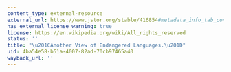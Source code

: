 ```yaml
---
content_type: external-resource
external_url: https://www.jstor.org/stable/416854#metadata_info_tab_contents
has_external_license_warning: true
license: https://en.wikipedia.org/wiki/All_rights_reserved
status: ''
title: "\u201CAnother View of Endangered Languages.\u201D"
uid: 4ba54e58-b51a-4007-82ad-70cb97465a40
wayback_url: ''
---
```

